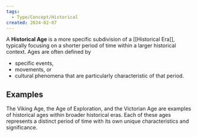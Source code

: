 ```yaml
---
tags:
  - Type/Concept/Historical
created: 2024-02-07
---
```


A **Historical Age** is a more specific subdivision of a [[Historical Era]], typically focusing on a shorter period of time within a larger historical context. 
Ages are often defined by 
- specific events, 
- movements, or 
- cultural phenomena 
that are particularly characteristic of that period.

## Examples
The Viking Age, the Age of Exploration, and the Victorian Age are examples of historical ages within broader historical eras. Each of these ages represents a distinct period of time with its own unique characteristics and significance.